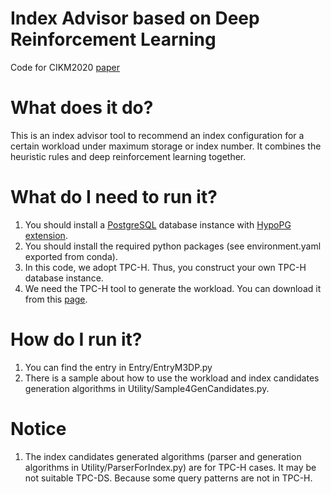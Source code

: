 # Index Advisor based on Deep Reinforcement Learning
Code for CIKM2020 [paper](https://dl.acm.org/doi/abs/10.1145/3340531.3412106)

# What does it do?
This is an index advisor tool to recommend an index configuration for a certain workload under maximum storage or index number. It combines the heuristic rules and deep reinforcement learning together.

# What do I need to run it?
1. You should install a [PostgreSQL](https://www.postgresql.org/) database instance with [HypoPG extension](https://hypopg.readthedocs.io/en/latest/).
2. You should install the required python packages (see environment.yaml exported from conda).
3. In this code, we adopt TPC-H. Thus, you construct your own TPC-H database instance. 
4. We need the TPC-H tool to generate the workload. You can download it from this [page](http://tpc.org/tpc_documents_current_versions/current_specifications5.asp).

# How do I run it?
1. You can find the entry in Entry/EntryM3DP.py
2. There is a sample about how to use the workload and index candidates generation algorithms in Utility/Sample4GenCandidates.py.

# Notice
1. The index candidates generated algorithms (parser and generation algorithms in Utility/ParserForIndex.py) are for TPC-H cases. It may be not suitable TPC-DS. Because some query patterns are not in TPC-H.
